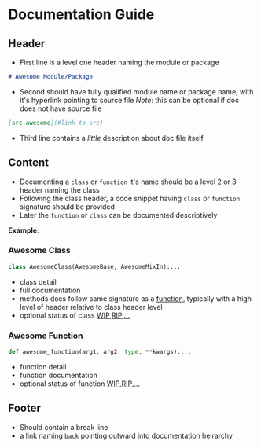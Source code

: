 # Documentation Guide

## Header

- First line is a level one header naming the module or package

```md
# Awesome Module/Package
```

- Second should have fully qualified module name or package name, with it's hyperlink pointing to source file
*Note*: this can be optional if doc does not have source file

```md
[src.awesome](#link-to-src)
```

- Third line contains a *little* description about doc file itself

## Content

- Documenting a `class` or `function` it's name should be a level 2 or 3 header naming the class
- Following the class header, a code snippet having `class` or `function` signature should be provided
- Later the `function` or `class` can be documented descriptively

**Example**:

### Awesome Class

```py
class AwesomeClass(AwesomeBase, AwesomeMixIn):...
```

- class detail
- full documentation
- methods docs follow same signature as a [function](#awesome-function), typically with a high level of header relative to class header level
- optional status of class [WIP,RIP,...](/docs/README.md#legend)

### Awesome Function

```py
def awesome_function(arg1, arg2: type, **kwargs):...
```

- function detail
- function documentation
- optional status of function [WIP,RIP,...](/docs/README.md#legend)

## Footer

- Should contain a break line
- a link naming `back` pointing outward into documentation heirarchy
